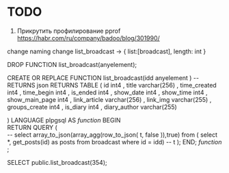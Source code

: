 
TODO
====


1. Прикрутить профилирование pprof https://habr.com/ru/company/badoo/blog/301990/

change naming
change list_broadcast -> {
    list:[broadcast],
    length: int
}




DROP FUNCTION list_broadcast(anyelement);

CREATE OR REPLACE FUNCTION list_broadcast(idd anyelement )
-- RETURNS json
RETURNS TABLE 
(
    id int4 ,
    title varchar(256) ,
    time_created int4 ,
    time_begin int4 ,
    is_ended int4 ,
    show_date int4 ,
    show_time int4 ,
    show_main_page int4 ,
    link_article varchar(256) ,
    link_img varchar(255) ,
    groups_create int4 ,
    is_diary int4 ,
    diary_author varchar(255) 
    
)
 LANGUAGE plpgsql
AS $function$
BEGIN   
    RETURN QUERY
    (  
--        select array_to_json(array_agg(row_to_json( t, false )),true) from
        ( select *, get_posts(id) as posts  from broadcast where id = idd) 
--        t
    );
END;
$function$
;


SELECT public.list_broadcast(354);
